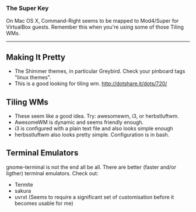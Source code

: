 ### The Super Key
On Mac OS X, Command-Right seems to be mapped to Mod4/Super for VirtualBox guests. Remember this when you're using some of those Tiling WMs.

----

## Making It Pretty
- The Shimmer themes, in particular Greybird. Check your pinboard tags "linux themes".
- This is a good looking for tiling wm. http://dotshare.it/dots/720/

## Tiling WMs
- These seem like a good idea. Try: awesomewm, i3, or herbstluftwm. 
- AwesomeWM is dynamic and seems friendly enough.
- i3 is configured with a plain text file and also looks simple enough
- herbsstluftwm also looks pretty simple. Configuration is in bash.

## Terminal Emulators
gnome-terminal is not the end all be all. There are better (faster and/or ligther) terminal emulators. Check out:

- Termite
- sakura
- uvrxt (Seems to require a significant set of customisation before it becomes usable for me)
